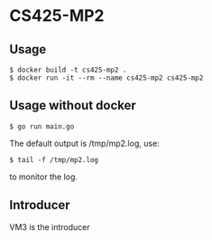 # CS425-MP2

## Usage

	$ docker build -t cs425-mp2 .
	$ docker run -it --rm --name cs425-mp2 cs425-mp2

## Usage without docker

	$ go run main.go

The default output is /tmp/mp2.log, use:

	$ tail -f /tmp/mp2.log

to monitor the log.

## Introducer

VM3 is the introducer
